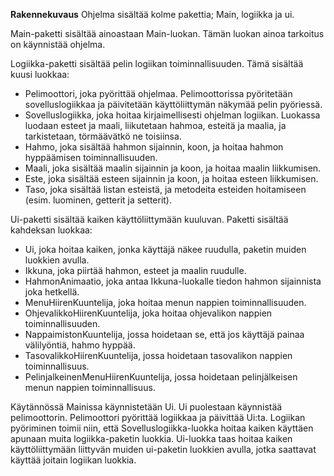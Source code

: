 **Rakennekuvaus**
Ohjelma sisältää kolme pakettia; Main, logiikka ja ui.

Main-paketti sisältää ainoastaan Main-luokan. Tämän luokan ainoa tarkoitus on käynnistää ohjelma.

Logiikka-paketti sisältää pelin logiikan toiminnallisuuden. Tämä sisältää kuusi luokkaa:
* Pelimoottori, joka pyörittää ohjelmaa. Pelimoottorissa pyöritetään sovelluslogiikkaa ja päivitetään
käyttöliittymän näkymää pelin pyöriessä.
* Sovelluslogiikka, joka hoitaa kirjaimellisesti ohjelman logiikan. Luokassa luodaan esteet ja maali,
liikutetaan hahmoa, esteitä ja maalia, ja tarkistetaan, törmäävätkö ne toisiinsa.
* Hahmo, joka sisältää hahmon sijainnin, koon, ja hoitaa hahmon hyppäämisen toiminnallisuuden.
* Maali, joka sisältää maalin sijainnin ja koon, ja hoitaa maalin liikkumisen.
* Este, joka sisältää esteen sijainnin ja koon, ja hoitaa esteen liikkumisen.
* Taso, joka sisältää listan esteistä, ja metodeita esteiden hoitamiseen (esim. luominen, getterit ja setterit).

Ui-paketti sisältää kaiken käyttöliittymään kuuluvan. Paketti sisältää kahdeksan luokkaa:
* Ui, joka hoitaa kaiken, jonka käyttäjä näkee ruudulla, paketin muiden luokkien avulla.
* Ikkuna, joka piirtää hahmon, esteet ja maalin ruudulle.
* HahmonAnimaatio, joka antaa Ikkuna-luokalle tiedon hahmon sijainnista joka hetkellä.
* MenuHiirenKuuntelija, joka hoitaa menun nappien toiminnallisuuden.
* OhjevalikkoHiirenKuuntelija, joka hoitaa ohjevalikon nappien toiminnallisuuden.
* NappaimistonKuuntelija, jossa hoidetaan se, että jos käyttäjä painaa välilyöntiä, hahmo hyppää.
* TasovalikkoHiirenKuuntelija, jossa hoidetaan tasovalikon nappien toiminnallisuus.
* PelinjalkeinenMenuHiirenKuuntelija, jossa hoidetaan pelinjälkeisen menun nappien toiminnallisuus.

Käytännössä Mainissa käynnistetään Ui. Ui puolestaan käynnistää pelimoottorin. 
Pelimoottori pyörittää logiikkaa ja päivittää Ui:ta. Logiikan pyöriminen toimii niin, että Sovelluslogiikka-luokka hoitaa 
kaiken käyttäen apunaan muita logiikka-paketin luokkia. 
Ui-luokka taas hoitaa kaiken käyttöliittymään liittyvän muiden ui-paketin luokkien avulla, jotka 
saattavat käyttää joitain logiikan luokkia.